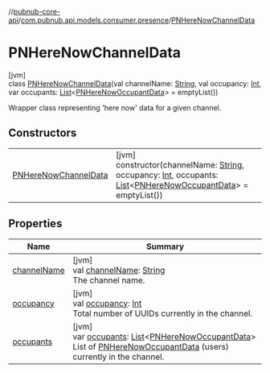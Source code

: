 //[pubnub-core-api](../../../index.md)/[com.pubnub.api.models.consumer.presence](../index.md)/[PNHereNowChannelData](index.md)

# PNHereNowChannelData

[jvm]\
class [PNHereNowChannelData](index.md)(val channelName: [String](https://kotlinlang.org/api/latest/jvm/stdlib/kotlin/-string/index.html), val occupancy: [Int](https://kotlinlang.org/api/latest/jvm/stdlib/kotlin/-int/index.html), var occupants: [List](https://kotlinlang.org/api/latest/jvm/stdlib/kotlin.collections/-list/index.html)&lt;[PNHereNowOccupantData](../-p-n-here-now-occupant-data/index.md)&gt; = emptyList())

Wrapper class representing 'here now' data for a given channel.

## Constructors

| | |
|---|---|
| [PNHereNowChannelData](-p-n-here-now-channel-data.md) | [jvm]<br>constructor(channelName: [String](https://kotlinlang.org/api/latest/jvm/stdlib/kotlin/-string/index.html), occupancy: [Int](https://kotlinlang.org/api/latest/jvm/stdlib/kotlin/-int/index.html), occupants: [List](https://kotlinlang.org/api/latest/jvm/stdlib/kotlin.collections/-list/index.html)&lt;[PNHereNowOccupantData](../-p-n-here-now-occupant-data/index.md)&gt; = emptyList()) |

## Properties

| Name | Summary |
|---|---|
| [channelName](channel-name.md) | [jvm]<br>val [channelName](channel-name.md): [String](https://kotlinlang.org/api/latest/jvm/stdlib/kotlin/-string/index.html)<br>The channel name. |
| [occupancy](occupancy.md) | [jvm]<br>val [occupancy](occupancy.md): [Int](https://kotlinlang.org/api/latest/jvm/stdlib/kotlin/-int/index.html)<br>Total number of UUIDs currently in the channel. |
| [occupants](occupants.md) | [jvm]<br>var [occupants](occupants.md): [List](https://kotlinlang.org/api/latest/jvm/stdlib/kotlin.collections/-list/index.html)&lt;[PNHereNowOccupantData](../-p-n-here-now-occupant-data/index.md)&gt;<br>List of [PNHereNowOccupantData](../-p-n-here-now-occupant-data/index.md) (users) currently in the channel. |
